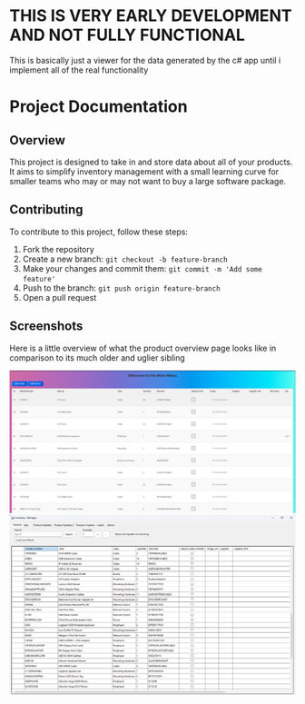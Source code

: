 # THIS IS VERY EARLY DEVELOPMENT AND NOT FULLY FUNCTIONAL 

This is basically just a viewer for the data generated by the c# app until i implement all of the real functionality

# Project Documentation

## Overview

This project is designed to take in and store data about all of your products. It aims to simplify inventory management with a small learning curve for smaller teams who may or may not want to buy a large software package.

## Contributing

To contribute to this project, follow these steps:

1. Fork the repository
2. Create a new branch: `git checkout -b feature-branch`
3. Make your changes and commit them: `git commit -m 'Add some feature'`
4. Push to the branch: `git push origin feature-branch`
5. Open a pull request

## Screenshots

Here is a little overview of what the product overview page looks like in comparison to its much older and uglier sibling

![Screenshot 1](./screenshots/MainMenu.png)
![Screenshot 2](./screenshots/csProgram.png)